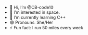 - 👋 Hi, I’m @CB-code10
- 👀 I’m interested in space.
- 🌱 I’m currently learning  C++
- 😄 Pronouns: She/Her
- ⚡ Fun fact: I run 50 miles every week

<!---
CB-code10/CB-code10 is a ✨ special ✨ repository because its `README.md` (this file) appears on your GitHub profile.
You can click the Preview link to take a look at your changes.
--->
